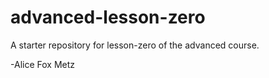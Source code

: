# advanced-lesson-zero

A starter repository for lesson-zero of the advanced course.


-Alice Fox Metz
